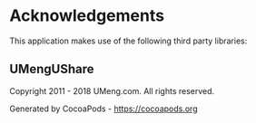 # Acknowledgements
This application makes use of the following third party libraries:

## UMengUShare

Copyright 2011 - 2018 UMeng.com. All rights reserved.

Generated by CocoaPods - https://cocoapods.org
